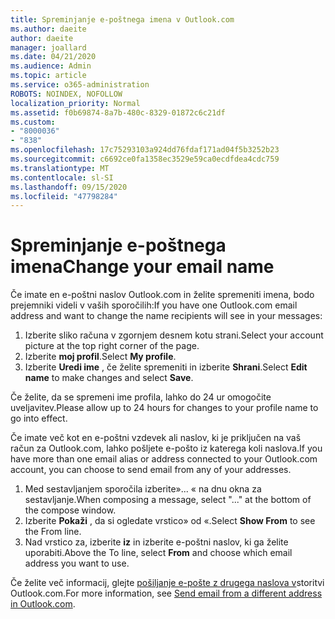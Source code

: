 ```yaml
---
title: Spreminjanje e-poštnega imena v Outlook.com
ms.author: daeite
author: daeite
manager: joallard
ms.date: 04/21/2020
ms.audience: Admin
ms.topic: article
ms.service: o365-administration
ROBOTS: NOINDEX, NOFOLLOW
localization_priority: Normal
ms.assetid: f0b69874-8a7b-480c-8329-01872c6c21df
ms.custom:
- "8000036"
- "838"
ms.openlocfilehash: 17c75293103a924dd76fdaf171ad04f5b3252b23
ms.sourcegitcommit: c6692ce0fa1358ec3529e59ca0ecdfdea4cdc759
ms.translationtype: MT
ms.contentlocale: sl-SI
ms.lasthandoff: 09/15/2020
ms.locfileid: "47798284"
---
```

# <a name="change-your-email-name"></a><span data-ttu-id="fc68a-102">Spreminjanje e-poštnega imena</span><span class="sxs-lookup"><span data-stu-id="fc68a-102">Change your email name</span></span>

<span data-ttu-id="fc68a-103">Če imate en e-poštni naslov Outlook.com in želite spremeniti imena, bodo prejemniki videli v vaših sporočilih:</span><span class="sxs-lookup"><span data-stu-id="fc68a-103">If you have one Outlook.com email address and want to change the name recipients will see in your messages:</span></span>
  
1. <span data-ttu-id="fc68a-104">Izberite sliko računa v zgornjem desnem kotu strani.</span><span class="sxs-lookup"><span data-stu-id="fc68a-104">Select your account picture at the top right corner of the page.</span></span>
2. <span data-ttu-id="fc68a-105">Izberite **moj profil**.</span><span class="sxs-lookup"><span data-stu-id="fc68a-105">Select **My profile**.</span></span>
3. <span data-ttu-id="fc68a-106">Izberite **Uredi ime** , če želite spremeniti in izberite **Shrani**.</span><span class="sxs-lookup"><span data-stu-id="fc68a-106">Select **Edit name** to make changes and select **Save**.</span></span>

<span data-ttu-id="fc68a-107">Če želite, da se spremeni ime profila, lahko do 24 ur omogočite uveljavitev.</span><span class="sxs-lookup"><span data-stu-id="fc68a-107">Please allow up to 24 hours for changes to your profile name to go into effect.</span></span>
  
<span data-ttu-id="fc68a-108">Če imate več kot en e-poštni vzdevek ali naslov, ki je priključen na vaš račun za Outlook.com, lahko pošljete e-pošto iz katerega koli naslova.</span><span class="sxs-lookup"><span data-stu-id="fc68a-108">If you have more than one email alias or address connected to your Outlook.com account, you can choose to send email from any of your addresses.</span></span>
  
1. <span data-ttu-id="fc68a-109">Med sestavljanjem sporočila izberite»... « na dnu okna za sestavljanje.</span><span class="sxs-lookup"><span data-stu-id="fc68a-109">When composing a message, select "..." at the bottom of the compose window.</span></span>
1. <span data-ttu-id="fc68a-110">Izberite **Pokaži** , da si ogledate vrstico» od «.</span><span class="sxs-lookup"><span data-stu-id="fc68a-110">Select **Show From** to see the From line.</span></span>
1. <span data-ttu-id="fc68a-111">Nad vrstico za, izberite **iz** in izberite e-poštni naslov, ki ga želite uporabiti.</span><span class="sxs-lookup"><span data-stu-id="fc68a-111">Above the To line, select **From** and choose which email address you want to use.</span></span>

<span data-ttu-id="fc68a-112">Če želite več informacij, glejte [pošiljanje e-pošte z drugega naslova v](https://support.office.com/article/ccba89cb-141c-4a36-8c56-6d16a8556d2e?wt.mc_id=Office_Outlook_com_Alchemy)storitvi Outlook.com.</span><span class="sxs-lookup"><span data-stu-id="fc68a-112">For more information, see [Send email from a different address in Outlook.com](https://support.office.com/article/ccba89cb-141c-4a36-8c56-6d16a8556d2e?wt.mc_id=Office_Outlook_com_Alchemy).</span></span>